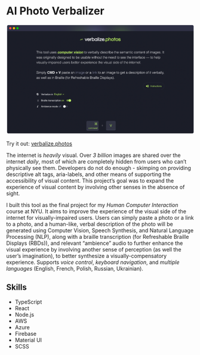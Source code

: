 # AI Photo Verbalizer

![verbalize-photos-screenshot](/assets/verbalize-photos-ss.png)

Try it out: [verbalize.photos](verbalize.photos)

The internet is _heavily_ visual. Over _3 billion_ images are shared over the internet _daily_, most of which are completely hidden from users who can’t physically see them. Developers do not do enough - skimping on providing descriptive alt tags, aria-labels, and other means of supporting the accessibility of visual content. This project’s goal was to expand the experience of visual content by involving other senses in the absence of sight.

I built this tool as the final project for my _Human Computer Interaction_ course at NYU. It aims to improve the experience of the visual side of the internet for visually-impaired users. Users can simply paste a photo or a link to a photo, and a human-like, verbal description of the photo will be generated using Computer Vision, Speech Synthesis, and Natural Language Processing (NLP), along with a braille transcription (for Refreshable Braille Displays (RBDs)), and relevant “ambience” audio to further enhance the visual experience by involving another sense of perception (as well the user’s imagination), to better synthesize a visually-compensatory experience. Supports _voice control_, _keyboard navigation_, and _multiple languages_ (English, French, Polish, Russian, Ukrainian).

## Skills

- TypeScript
- React
- Node.js
- AWS
- Azure
- Firebase
- Material UI
- SCSS
